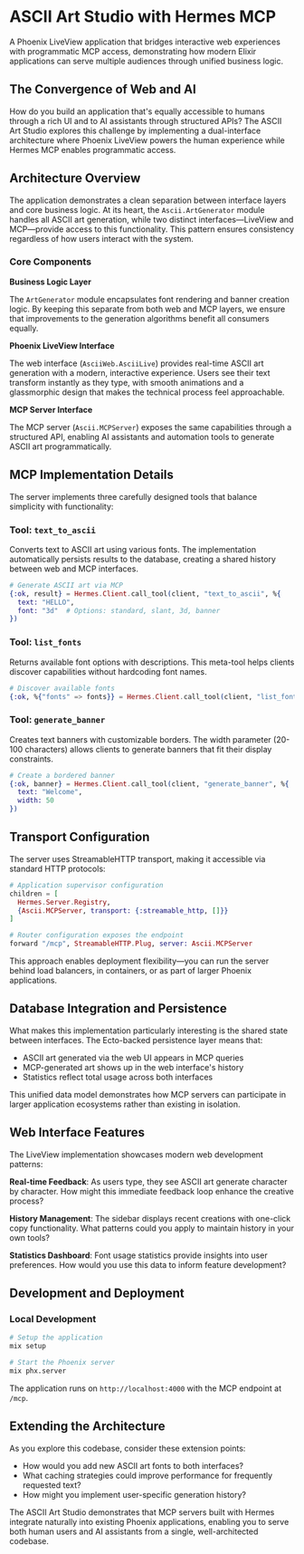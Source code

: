 # ASCII Art Studio with Hermes MCP

A Phoenix LiveView application that bridges interactive web experiences with programmatic MCP access, demonstrating how modern Elixir applications can serve multiple audiences through unified business logic.

## The Convergence of Web and AI

How do you build an application that's equally accessible to humans through a rich UI and to AI assistants through structured APIs? The ASCII Art Studio explores this challenge by implementing a dual-interface architecture where Phoenix LiveView powers the human experience while Hermes MCP enables programmatic access.

## Architecture Overview

The application demonstrates a clean separation between interface layers and core business logic. At its heart, the `Ascii.ArtGenerator` module handles all ASCII art generation, while two distinct interfaces—LiveView and MCP—provide access to this functionality. This pattern ensures consistency regardless of how users interact with the system.

### Core Components

**Business Logic Layer**

The `ArtGenerator` module encapsulates font rendering and banner creation logic. By keeping this separate from both web and MCP layers, we ensure that improvements to the generation algorithms benefit all consumers equally.

**Phoenix LiveView Interface**

The web interface (`AsciiWeb.AsciiLive`) provides real-time ASCII art generation with a modern, interactive experience. Users see their text transform instantly as they type, with smooth animations and a glassmorphic design that makes the technical process feel approachable.

**MCP Server Interface**

The MCP server (`Ascii.MCPServer`) exposes the same capabilities through a structured API, enabling AI assistants and automation tools to generate ASCII art programmatically.

## MCP Implementation Details

The server implements three carefully designed tools that balance simplicity with functionality:

### Tool: `text_to_ascii`

Converts text to ASCII art using various fonts. The implementation automatically persists results to the database, creating a shared history between web and MCP interfaces.

```elixir
# Generate ASCII art via MCP
{:ok, result} = Hermes.Client.call_tool(client, "text_to_ascii", %{
  text: "HELLO",
  font: "3d"  # Options: standard, slant, 3d, banner
})
```

### Tool: `list_fonts`

Returns available font options with descriptions. This meta-tool helps clients discover capabilities without hardcoding font names.

```elixir
# Discover available fonts
{:ok, %{"fonts" => fonts}} = Hermes.Client.call_tool(client, "list_fonts", %{})
```

### Tool: `generate_banner`

Creates text banners with customizable borders. The width parameter (20-100 characters) allows clients to generate banners that fit their display constraints.

```elixir
# Create a bordered banner
{:ok, banner} = Hermes.Client.call_tool(client, "generate_banner", %{
  text: "Welcome",
  width: 50
})
```

## Transport Configuration

The server uses StreamableHTTP transport, making it accessible via standard HTTP protocols:

```elixir
# Application supervisor configuration
children = [
  Hermes.Server.Registry,
  {Ascii.MCPServer, transport: {:streamable_http, []}}
]

# Router configuration exposes the endpoint
forward "/mcp", StreamableHTTP.Plug, server: Ascii.MCPServer
```

This approach enables deployment flexibility—you can run the server behind load balancers, in containers, or as part of larger Phoenix applications.

## Database Integration and Persistence

What makes this implementation particularly interesting is the shared state between interfaces. The Ecto-backed persistence layer means that:

- ASCII art generated via the web UI appears in MCP queries
- MCP-generated art shows up in the web interface's history
- Statistics reflect total usage across both interfaces

This unified data model demonstrates how MCP servers can participate in larger application ecosystems rather than existing in isolation.

## Web Interface Features

The LiveView implementation showcases modern web development patterns:

**Real-time Feedback**: As users type, they see ASCII art generate character by character. How might this immediate feedback loop enhance the creative process?

**History Management**: The sidebar displays recent creations with one-click copy functionality. What patterns could you apply to maintain history in your own tools?

**Statistics Dashboard**: Font usage statistics provide insights into user preferences. How would you use this data to inform feature development?

## Development and Deployment

### Local Development

```bash
# Setup the application
mix setup

# Start the Phoenix server
mix phx.server
```

The application runs on `http://localhost:4000` with the MCP endpoint at `/mcp`.

## Extending the Architecture

As you explore this codebase, consider these extension points:

- How would you add new ASCII art fonts to both interfaces?
- What caching strategies could improve performance for frequently requested text?
- How might you implement user-specific generation history?

The ASCII Art Studio demonstrates that MCP servers built with Hermes integrate naturally into existing Phoenix applications, enabling you to serve both human users and AI assistants from a single, well-architected codebase.
